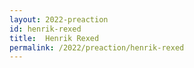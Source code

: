 ```yaml
---
layout: 2022-preaction
id: henrik-rexed
title:  Henrik Rexed
permalink: /2022/preaction/henrik-rexed
---
```


